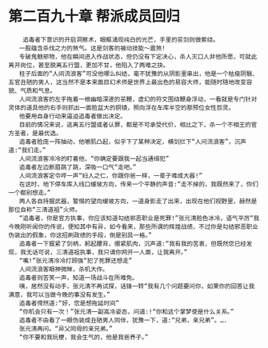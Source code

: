 # 第二百九十章 帮派成员回归
        追毒者下意识的开启洞察术，眼眶涌现纯白的光芒，手里的苌剑则做萦绕。
       一股蕴含杀伐之力的煞气。这是剑客的被动技能～震煞!
       专破鬼魅邪物，他在瞬间进入作战状态，但仍没有下定决心，杀人灭口人非他所愿，可就此离开岗位，甚至脱离五行盟，更加不甘，他陷入了两难之抉。
       柱子后面的“人间流浪客”可没他哪么纠结，毫不犹豫的从阴影里串出，他是一个枯瘦阴翳、五官丑陋的男人，这当然不是本来面目幻术师是世界上最出色的易容大师，能随时随地改变容貌、气质和气息。
       人间流浪客的左手拖着一根幽暗深邃的苌鞭，虚幻的符文围绕鞭身浮动，一看就是专门针对灵体的道具他的右手则抓出一面脸盆大的铜镜，照向浮在车库半空的那预位女性怨灵。
       他要用自身行动来逼迫追毒者做出决定。
       目前的情况来说，逃离五行盟或者认罪，都是不可承受代价，相比之下，杀一个不相王的官方圣者，是最优选。
       追毒者脸庞一阵抽动，他嚼肌凸起，似乎下了某种决定，横剑拦下“人问流浪客”，沉声道:“我们走。”
       人间流浪客冷冷的盯着他，“你确定要跟我一起当通缉犯”
       追毒者左边断眉跳了跳，深吸一口气“走吧。”
       人间流浪客定令哼一声“妇人之仁，你跟你爸一样，一辈子难成大器!”
       在这时，地下停车库入线口缓坡方向，传来一个平静的声音:“走不掉的，我既然来了，你们一个都别想走。”
       两人各自持握武器，警惕的望向缓坡方向，一道身影走了出来，出现在他们视野里，赫然是那位自称“三清道祖”火师。
       “追毒者，你是官方执事，你应该知道勾结邪恶职业是死罪!”张元清脸色冰冷，语气平厉“我今晚刚听闻你的传说，便知其中有异，如今看来，那些所谓的辉煌战绩，不过你是勾结邪恶职业伪装出的假象，你这招刷政绩的手段，倒是别具一格。”
       追毒者一下握紧了剑柄，躬起腰背，绷紧肌肉，沉声道:“我有我的苦衷，但既然您已经发现，我无话可说，三清道祖执事，我只请你网开一人面，让我离开。”
       “嘴!”张元清冷冷打顾强“犯了死罪还想走”
       人间流浪客眼神微眯，杀机大作。
       追毒者则苦笑一声，知道一场战斗在所难免。
       咦，居然没有动手，张元清不再试探，话锋一转“我有几个问题要问你，如果你的回答让我满意，我可以当做今晚的事没有发生。”
       追毒者愕然道:“好，您是想拖延时间”
       “你机会只有一次！”张元清一副高冷姿态，问道:!“你和这个掌梦使是什么关系。”
       追毒者不由看了一眼伪装成丑陋男人同伴，犹豫一下，道:“兄弟，亲兄弟”。….
       张元清再问。“异父同母的亲兄弟。”
       “你不要和我玩梗，我会生气的，他是我爸养子。”
